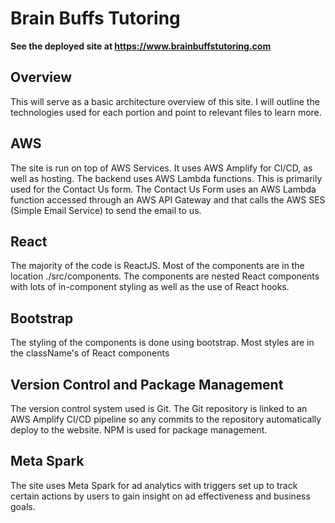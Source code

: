 # Brain Buffs Tutoring 

**See the deployed site at https://www.brainbuffstutoring.com**

## Overview 

This will serve as a basic architecture overview of this site. I will outline the technologies used for each portion and point to relevant files to learn more. 


## AWS 
The site is run on top of AWS Services. It uses AWS Amplify for CI/CD, as well as hosting. The backend uses AWS Lambda functions. This is primarily used for the Contact Us form. The Contact Us Form uses an AWS Lambda function accessed through an AWS API Gateway and that calls the AWS SES (Simple Email Service) to send the email to us. 
## React 

The majority of the code is ReactJS. Most of the components are in the location
./src/components. The components are nested React components with lots of in-component styling as well as the use of React hooks.

## Bootstrap

The styling of the components is done using bootstrap. Most styles are in the className's of React components


## Version Control and Package Management   

The version control system used is Git. The Git repository is linked to an AWS Amplify CI/CD pipeline so any commits to the repository automatically deploy to the website. NPM is used for package management. 

## Meta Spark  

The site uses Meta Spark for ad analytics with triggers set up to track certain actions by users to gain insight on ad effectiveness and business goals. 

